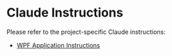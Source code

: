 # Claude Instructions

Please refer to the project-specific Claude instructions:

- [WPF Application Instructions](./src/wpf/CLAUDE.md)